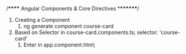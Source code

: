 /**\*\*\*\*** Angular Components & Core Directives \***\*\*\*\*\*\***/

1. Creating a Component
   1. ng generate component course-card
2. Based on Selector in course-card.components.ts; selector: 'course-card'
   1. Enter in app.component.html;
      <div class="courses"><course-card></course-card></div>
